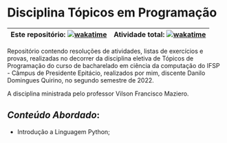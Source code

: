 # Disciplina Tópicos em Programação

| Este repositório: [![wakatime](https://wakatime.com/badge/github/Dankotchev/Topicos-em-Programacao.svg?style=for-the-badge)](https://wakatime.com/badge/github/Dankotchev/Topicos-em-Programacao) | **Atividade total:** [![wakatime](https://wakatime.com/badge/user/7acf6789-aea1-423f-9bd3-04bae9188074.svg?style=for-the-badge)](https://wakatime.com/@7acf6789-aea1-423f-9bd3-04bae9188074) |
| :----------------------------------------------------------: | :----------------------------------------------------------: |

Repositório contendo resoluções de atividades, listas de exercícios e provas, realizadas no decorrer da disciplina eletiva de Tópicos de Programação do curso de bacharelado em ciência da computação do IFSP - Câmpus de Presidente Epitácio, realizados por mim, discente Danilo Domingues Quirino, no segundo semestre de 2022.

A disciplina ministrada pelo professor Vilson Francisco Maziero.

## _Conteúdo Abordado_:

- Introdução a Linguagem Python;
